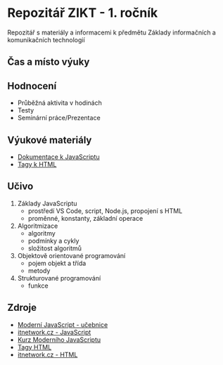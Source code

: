 # Repozitář ZIKT - 1. ročník

Repozitář s materiály a informacemi k předmětu Základy informačních a komunikačních technologií

## Čas a místo výuky

## Hodnocení
- Průběžná aktivita v hodinách
- Testy
- Seminární práce/Prezentace

## Výukové materiály
- [Dokumentace k JavaScriptu](https://developer.mozilla.org/en-US/docs/Web/JavaScript)
- [Tagy k HTML](https://www.jakpsatweb.cz/html/)

## Učivo
1. Základy JavaScriptu
    - prostředí VS Code, script, Node.js, propojení s HTML
    - proměnné, konstanty, základní operace
2. Algoritmizace
    - algoritmy
    - podmínky a cykly
    - složitost algoritmů
3. Objektově orientované programování 
    - pojem objekt a třída
    - metody
4. Strukturované programování
    - funkce

## Zdroje
- [Moderní JavaScript - učebnice](https://docs.google.com/document/d/1nOiWIVu5ybAWdVilooxXBpWIZjlPoj7emffGOs6Xxjc/edit)
- [itnetwork.cz - JavaScript](https://www.itnetwork.cz/javascript/zaklady/javascript-tutorial-uvod-do-javascriptu-nepochopeny-jazyk)
- [Kurz Moderního JavaScriptu](https://www.youtube.com/watch?v=FqqhAWJgN0E&list=PLQ8x_VWW6AktVAKDISvXrcsh6kp7Jt_SM)
- [Tagy HTML](https://www.jakpsatweb.cz/html/)
- [itnetwork.cz - HTML](https://www.itnetwork.cz/html-css/webove-stranky/jak-psat-moderni-web-html-tutorial-uvod-do-html)
